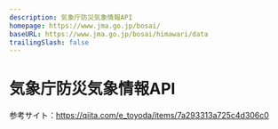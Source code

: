```yaml
---
description: 気象庁防災気象情報API
homepage: https://www.jma.go.jp/bosai/
baseURL: https://www.jma.go.jp/bosai/himawari/data
trailingSlash: false
---
```


# 気象庁防災気象情報API

参考サイト：https://qiita.com/e_toyoda/items/7a293313a725c4d306c0

